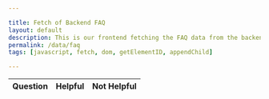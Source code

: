 ```yaml
---

title: Fetch of Backend FAQ
layout: default
description: This is our frontend fetching the FAQ data from the backend.  This allows viewers to react to the question (helpful or not).
permalink: /data/faq
tags: [javascript, fetch, dom, getElementID, appendChild]

---
```



<!-- HTML table fragment for page -->
<table>
  <thead>
  <tr>
    <th>Question</th>
    <th>Helpful</th>
    <th>Not Helpful</th>
  </tr>
  </thead>
  <tbody id="result">
    <!-- javascript generated data -->
  </tbody>
</table>

<!-- Script will execute when page is loaded -->
<script>

  // prepare HTML defined "result" container for new output
  const resultContainer = document.getElementById("result");

  // keys for question reactions
  const YES = "Helpful";
  const NO = "Not Helpful";

  // prepare fetch urls
  const url = "https://friendship.nighthawkcodingteams.cf/api/faq";
  const helpful_url = url + "/helpful/";  // helpful reaction
  const bad_url = url + "/bad/";  // not helpful reaction

  // prepare fetch GET options
  const options = {
    method: 'GET', // *GET, POST, PUT, DELETE, etc.
    mode: 'cors', // no-cors, *cors, same-origin
    cache: 'default', // *default, no-cache, reload, force-cache, only-if-cached
    credentials: 'omit', // include, *same-origin, omit
    headers: {
      'Content-Type': 'application/json'
      // 'Content-Type': 'application/x-www-form-urlencoded',
    },
  };
  // prepare fetch PUT options, clones with JS Spread Operator (...)
  const put_options = {...options, method: 'PUT'}; // clones and replaces method

  // fetch the API
  fetch(url, options)
    // response is a RESTful "promise" on any successful fetch
    .then(response => {
      // check for response errors
      if (response.status !== 200) {
          error('GET API response failure: ' + response.status);
          return;
      }
      // valid response will have JSON data
      response.json().then(data => {
          console.log(data);
          for (const row of data) {
            // make "tr element" for each "row of data"
            const tr = document.createElement("tr");
            
            // td for question cell
            const question = document.createElement("td");
              question.innerHTML = row.id + ". " + row.question;  // add fetched data to innerHTML

            // td for helpful cell with onclick actions
            const helpful = document.createElement("td");
              const helpful_but = document.createElement('button');
              helpful_but.id = YES+row.id   // establishes a YES JS id for cell
              helpful_but.innerHTML = row.helpful;  // add fetched "helpful count" to innerHTML
              helpful_but.onclick = function () {
                // onclick function call with "helpful parameters"
                reaction(YES, like_url+row.id, helpful_but.id);  
              };
              helpful.appendChild(helpful_but);  // add "helpful button" to helpful cell

            // td for unhelpful cell with onclick actions
            const unhelpful = document.createElement("td");
              const unhelpful_but = document.createElement('button');
              unhelpful_but.id = NO+row.id  // establishes a NO JS id for cell
              unhelpful_but.innerHTML = row.unhelpful;  // add fetched "unhelpful count" to innerHTML
              unhelpful_but.onclick = function () {
                // onclick function call with "unhelpful parameters"
                reaction(NO, bad_url+row.id, unhelpful_but.id);  
              };
              unhelpful.appendChild(unhelpful_but);  // add "unhelpful button" to unhelpful cell
             
            // this builds ALL td's, or cells, into tr (row) element
            tr.appendChild(Question);
            tr.appendChild(helpful);
            tr.appendChild(unhelpful);

            // this adds all the tr (row) work above to the HTML "result" container
            resultContainer.appendChild(tr);
          }
      })
  })
  // catch fetch errors (ie Nginx ACCESS to server blocked)
  .catch(err => {
    error(err + " " + url);
  });

  // Reaction function to helpful or unhelpful user actions
  function reaction(type, put_url, elemID) {

    // fetch the API
    fetch(put_url, put_options)
    // response is a RESTful "promise" on any successful fetch
    .then(response => {
      // check for response errors
      if (response.status !== 200) {
          error("PUT API response failure: " + response.status)
          return;  // api failure
      }
      // valid response will have JSON data
      response.json().then(data => {
          console.log(data);
          // Helpful or Unhelpful responses updated/incremented
          if (type === YES) // helpful data element
            document.getElementById(elemID).innerHTML = data.helpful;  // fetched helpful data assigned to helpful Document Object Model (DOM)
          else if (type === NO) // unhelpful data element
            document.getElementById(elemID).innerHTML = data.unhelpful;  // fetched unhelpful data assigned to unhelpful Document Object Model (DOM)
          else
            error("unknown type: " + type);  // should not occur
      })
    })
    // catch fetch errors (ie Nginx ACCESS to server blocked)
    .catch(err => {
      error(err + " " + put_url);
    });
    
  }

  // Something went wrong with actions or responses
  function error(err) {
    // log as Error in console
    console.error(err);
    // append error to resultContainer
    const tr = document.createElement("tr");
    const td = document.createElement("td");
    td.innerHTML = err;
    tr.appendChild(td);
    resultContainer.appendChild(tr);
  }

</script>
